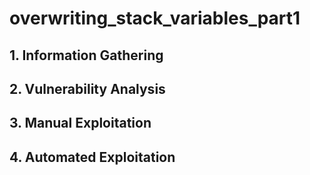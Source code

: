 # overwriting_stack_variables_part1

## 1. Information Gathering

## 2. Vulnerability Analysis

## 3. Manual Exploitation

## 4. Automated Exploitation
